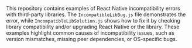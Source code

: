 This repository contains examples of React Native incompatibility errors with third-party libraries.  The `IncompatibleLibBug.js` file demonstrates the error, while `IncompatibleLibSolution.js` shows how to fix it by checking library compatibility and/or upgrading React Native or the library.  These examples highlight common causes of incompatibility issues, such as version mismatches, missing peer dependencies, or OS-specific bugs.